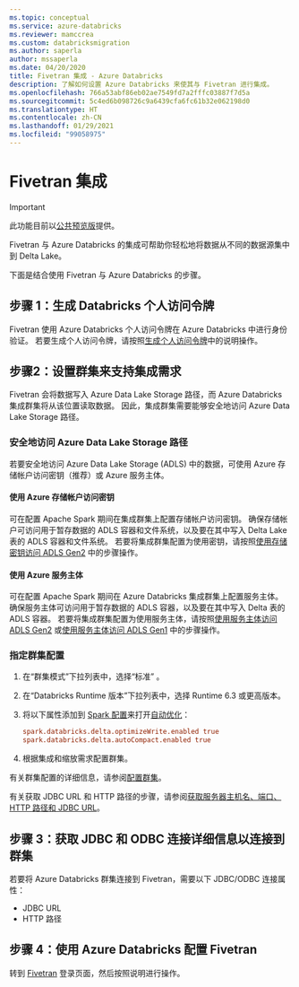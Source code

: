 ```yaml
---
ms.topic: conceptual
ms.service: azure-databricks
ms.reviewer: mamccrea
ms.custom: databricksmigration
ms.author: saperla
author: mssaperla
ms.date: 04/20/2020
title: Fivetran 集成 - Azure Databricks
description: 了解如何设置 Azure Databricks 来使其与 Fivetran 进行集成。
ms.openlocfilehash: 766a53abf86eb02ae7549fd7a2fffc03887f7d5a
ms.sourcegitcommit: 5c4ed6b098726c9a6439cfa6fc61b32e062198d0
ms.translationtype: HT
ms.contentlocale: zh-CN
ms.lasthandoff: 01/29/2021
ms.locfileid: "99058975"
---
```

# <a name="fivetran-integration"></a>Fivetran 集成

> [!IMPORTANT]
>
> 此功能目前以[公共预览版](../../release-notes/release-types.md)提供。

Fivetran 与 Azure Databricks 的集成可帮助你轻松地将数据从不同的数据源集中到 Delta Lake。

下面是结合使用 Fivetran 与 Azure Databricks 的步骤。

## <a name="step-1-generate-a-databricks-personal-access-token"></a><a id="step-1-generate-a-databricks-personal-access-token"> </a><a id="token"> </a>步骤 1：生成 Databricks 个人访问令牌

Fivetran 使用 Azure Databricks 个人访问令牌在 Azure Databricks 中进行身份验证。 若要生成个人访问令牌，请按照[生成个人访问令牌](../../dev-tools/api/latest/authentication.md#token-management)中的说明操作。

## <a name="step-2-set-up-a-cluster-to-support-integration-needs"></a><a id="cluster"> </a><a id="step-2-set-up-a-cluster-to-support-integration-needs"> </a>步骤2：设置群集来支持集成需求

Fivetran 会将数据写入 Azure Data Lake Storage 路径，而 Azure Databricks 集成群集将从该位置读取数据。 因此，集成群集需要能够安全地访问 Azure Data Lake Storage 路径。

### <a name="secure-access-to-an-azure-data-lake-storage-path"></a>安全地访问 Azure Data Lake Storage 路径

若要安全地访问 Azure Data Lake Storage (ADLS) 中的数据，可使用 Azure 存储帐户访问密钥（推荐）或 Azure 服务主体。

#### <a name="use-an-azure-storage-account-access-key"></a>使用 Azure 存储帐户访问密钥

可在配置 Apache Spark 期间在集成群集上配置存储帐户访问密钥。 确保存储帐户可访问用于暂存数据的 ADLS 容器和文件系统，以及要在其中写入 Delta Lake 表的 ADLS 容器和文件系统。 若要将集成群集配置为使用密钥，请按照[使用存储密钥访问 ADLS Gen2](../../data/data-sources/azure/azure-datalake-gen2.md#adls-gen2-access-key) 中的步骤操作。

#### <a name="use-an-azure-service-principal"></a>使用 Azure 服务主体

可在配置 Apache Spark 期间在 Azure Databricks 集成群集上配置服务主体。 确保服务主体可访问用于暂存数据的 ADLS 容器，以及要在其中写入 Delta 表的 ADLS 容器。 若要将集成群集配置为使用服务主体，请按照[使用服务主体访问 ADLS Gen2](../../data/data-sources/azure/azure-datalake-gen2.md#adls-gen2-oauth-2) 或[使用服务主体访问 ADLS Gen1](../../data/data-sources/azure/azure-datalake.md#adls-gen1-oauth-2) 中的步骤操作。

###  <a name="specify-the-cluster-configuration"></a>指定群集配置

1. 在“群集模式”下拉列表中，选择“标准” 。
2. 在“Databricks Runtime 版本”下拉列表中，选择 Runtime 6.3 或更高版本。
3. 将以下属性添加到 [Spark 配置](../../clusters/configure.md#spark-config)来打开[自动优化](../../delta/optimizations/auto-optimize.md)：

   ```ini
   spark.databricks.delta.optimizeWrite.enabled true
   spark.databricks.delta.autoCompact.enabled true
   ```

4. 根据集成和缩放需求配置群集。

有关群集配置的详细信息，请参阅[配置群集](../../clusters/configure.md)。

有关获取 JDBC URL 和 HTTP 路径的步骤，请参阅[获取服务器主机名、端口、HTTP 路径和 JDBC URL](../bi/jdbc-odbc-bi.md#get-server-hostname-port-http-path-and-jdbc-url)。

## <a name="step-3-obtain-jdbc-and-odbc-connection-details-to-connect-to-a-cluster"></a><a id="connection"> </a><a id="step-3-obtain-jdbc-and-odbc-connection-details-to-connect-to-a-cluster"> </a>步骤 3：获取 JDBC 和 ODBC 连接详细信息以连接到群集

若要将 Azure Databricks 群集连接到 Fivetran，需要以下 JDBC/ODBC 连接属性：

* JDBC URL
* HTTP 路径

## <a name="step-4-configure-fivetran-with-azure-databricks"></a>步骤 4：使用 Azure Databricks 配置 Fivetran

转到 [Fivetran](https://fivetran.com/partners/databricks?utm_source=databricks&utm_medium=ref&utm_campaign=partner_databricks&utm_content=partner) 登录页面，然后按照说明进行操作。
